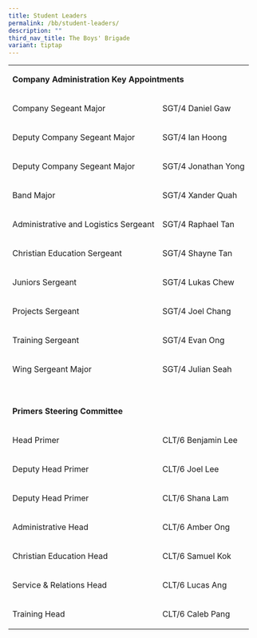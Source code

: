 ```yaml
---
title: Student Leaders
permalink: /bb/student-leaders/
description: ""
third_nav_title: The Boys' Brigade
variant: tiptap
---
```

<table width="0">
<tbody>
<tr>
<td colspan="2">
 <p><strong>Company Administration Key Appointments</strong></p>
</td>
</tr>
<tr>
<td>
<p>Company Segeant Major</p>
</td>
<td>
<p>SGT/4 Daniel Gaw</p>
</td>
</tr>
<tr>
<td>
<p>Deputy Company Segeant Major</p>
</td>
<td>
<p>SGT/4 Ian Hoong</p>
</td>
</tr>
<tr>
<td>
<p>Deputy Company Segeant Major</p>
</td>
<td>
<p>SGT/4 Jonathan Yong</p>
</td>
</tr>
<tr>
<td>
<p>Band Major</p>
</td>
<td>
<p>SGT/4 Xander Quah</p>
</td>
</tr>
<tr>
<td>
<p>Administrative and Logistics Sergeant</p>
</td>
<td>
<p>SGT/4 Raphael Tan</p>
</td>
</tr>
<tr>
<td>
<p>Christian Education Sergeant</p>
</td>
<td>
<p>SGT/4 Shayne Tan</p>
</td>
</tr>
<tr>
<td>
<p>Juniors Sergeant</p>
</td>
<td>
<p>SGT/4 Lukas Chew</p>
</td>
</tr>
<tr>
<td>
<p>Projects Sergeant</p>
</td>
<td>
<p>SGT/4 Joel Chang</p>
</td>
</tr>
<tr>
<td>
<p>Training Sergeant</p>
</td>
<td>
<p>SGT/4 Evan Ong</p>
</td>
</tr>
<tr>
<td>
<p>Wing Sergeant Major</p>
</td>
<td>
<p>SGT/4 Julian Seah</p>
</td>
</tr>
<tr>
<td>&nbsp;</td>
<td>&nbsp;</td>
</tr>
<tr>
<td colspan="2">
<p><strong>Primers Steering Committee</strong></p>
</td>
</tr>
<tr>
<td>
<p>Head Primer</p>
</td>
<td>
<p>CLT/6 Benjamin Lee</p>
</td>
</tr>
<tr>
<td>
<p>Deputy Head Primer</p>
</td>
<td>
<p>CLT/6 Joel Lee</p>
</td>
</tr>
<tr>
<td>
<p>Deputy Head Primer</p>
</td>
<td>
<p>CLT/6 Shana Lam</p>
</td>
</tr>
<tr>
<td>
<p>Administrative Head</p>
</td>
<td>
<p>CLT/6 Amber Ong</p>
</td>
</tr>
<tr>
<td>
<p>Christian Education Head</p>
</td>
<td>
<p>CLT/6 Samuel Kok</p>
</td>
</tr>
<tr>
<td>
<p>Service &amp; Relations Head</p>
</td>
<td>
<p>CLT/6 Lucas Ang</p>
</td>
</tr>
<tr>
<td>
<p>Training Head</p>
</td>
<td>
<p>CLT/6 Caleb Pang</p>
</td>
</tr>
</tbody>
</table>
<p>&nbsp;</p>